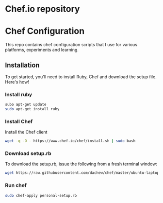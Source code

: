 Chef.io repository
==================

# Chef Configuration
This repo contains chef configuration scripts that I use for various platforms, experiments and learning.

## Installation
To get started, you'll need to install Ruby, Chef and download the setup file.  Here's how!

### Install ruby
```bash
subo apt-get update
sudo apt-get install ruby
```

### Install Chef
Install the Chef client
```bash
wget -q -O - https://www.chef.io/chef/install.sh | sudo bash
```

### Download setup.rb
To download the setup.rb, issue the following from a fresh terminal window:
```bash
wget https://raw.githubusercontent.com/dachew/chef/master/ubuntu-laptop/setup.rb -O setup.rb
```

### Run chef
```bash
sudo chef-apply personal-setup.rb
```

